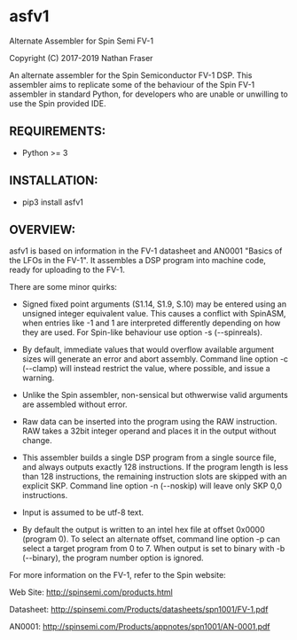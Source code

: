 asfv1
=====

Alternate Assembler for Spin Semi FV-1

Copyright (C) 2017-2019 Nathan Fraser

An alternate assembler for the Spin Semiconductor FV-1 DSP. This
assembler aims to replicate some of the behaviour of the Spin FV-1
assembler in standard Python, for developers who are unable or unwilling
to use the Spin provided IDE.

REQUIREMENTS:
-------------

- Python \>= 3

INSTALLATION:
-------------

- pip3 install asfv1

OVERVIEW:
---------

asfv1 is based on information in the FV-1 datasheet and AN0001 "Basics
of the LFOs in the FV-1". It assembles a DSP program into machine code,
ready for uploading to the FV-1.

There are some minor quirks:

- Signed fixed point arguments (S1.14, S1.9, S.10) may be entered
  using an unsigned integer equivalent value. This causes a conflict
  with SpinASM, when entries like -1 and 1 are interpreted
  differently depending on how they are used. For Spin-like
  behaviour use option -s (--spinreals).

- By default, immediate values that would overflow available
  argument sizes will generate an error and abort assembly. Command
  line option -c (--clamp) will instead restrict the value, where
  possible, and issue a warning.

- Unlike the Spin assembler, non-sensical but othwerwise valid
  arguments are assembled without error.

- Raw data can be inserted into the program using the RAW
  instruction. RAW takes a 32bit integer operand and places it in
  the output without change.

- This assembler builds a single DSP program from a single source
  file, and always outputs exactly 128 instructions. If the program
  length is less than 128 instructions, the remaining instruction
  slots are skipped with an explicit SKP. Command line option -n
  (--noskip) will leave only SKP 0,0 instructions.

- Input is assumed to be utf-8 text.

- By default the output is written to an intel hex file at offset
  0x0000 (program 0). To select an alternate offset, command line
  option -p can select a target program from 0 to 7. When output is
  set to binary with -b (--binary), the program number option is
  ignored.

For more information on the FV-1, refer to the Spin website:

Web Site: <http://spinsemi.com/products.html>

Datasheet: <http://spinsemi.com/Products/datasheets/spn1001/FV-1.pdf>

AN0001: <http://spinsemi.com/Products/appnotes/spn1001/AN-0001.pdf>
